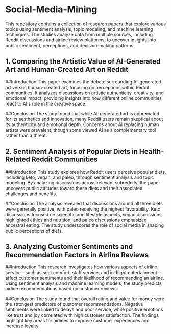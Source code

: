 # Social-Media-Mining
This repository contains a collection of research papers that explore various topics using sentiment analysis, topic modeling, and machine learning techniques. The studies analyze data from multiple sources, including Reddit discussions and airline review platforms, to uncover insights into public sentiment, perceptions, and decision-making patterns.

## 1. Comparing the Artistic Value of AI-Generated Art and Human-Created Art on Reddit
##Introduction
This paper examines the debate surrounding AI-generated art versus human-created art, focusing on perceptions within Reddit communities. It analyzes discussions on artistic authenticity, creativity, and emotional impact, providing insights into how different online communities react to AI's role in the creative space.

##Conclusion
The study found that while AI-generated art is appreciated for its aesthetics and innovation, many Reddit users remain skeptical about its authenticity and emotional depth. Concerns about AI replacing human artists were prevalent, though some viewed AI as a complementary tool rather than a threat.

## 2. Sentiment Analysis of Popular Diets in Health-Related Reddit Communities
##Introduction
This study explores how Reddit users perceive popular diets, including keto, vegan, and paleo, through sentiment analysis and topic modeling. By analyzing discussions across relevant subreddits, the paper uncovers public attitudes toward these diets and their associated challenges and benefits.

##Conclusion
The analysis revealed that discussions around all three diets were generally positive, with paleo receiving the highest favorability. Keto discussions focused on scientific and lifestyle aspects, vegan discussions highlighted ethics and nutrition, and paleo discussions emphasized ancestral eating. The study underscores the role of social media in shaping public perceptions of diets.

## 3. Analyzing Customer Sentiments and Recommendation Factors in Airline Reviews
##Introduction
This research investigates how various aspects of airline service—such as seat comfort, staff service, and in-flight entertainment—affect customer sentiments and their likelihood of recommending an airline. Using sentiment analysis and machine learning models, the study predicts airline recommendations based on customer reviews.

##Conclusion
The study found that overall rating and value for money were the strongest predictors of customer recommendations. Negative sentiments were linked to delays and poor service, while positive emotions like trust and joy correlated with high customer satisfaction. The findings highlight key areas for airlines to improve customer experiences and increase loyalty.



